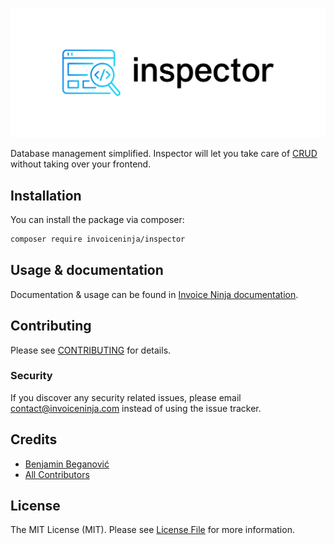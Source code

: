 <p align="center">
    <img src="https://raw.githubusercontent.com/invoiceninja/inspector/main/resources/static/cover.png" alt="snappdf logo">
</p>

<!-- [![Latest Version on Packagist](https://img.shields.io/packagist/v/invoiceninja/inspector.svg?style=flat-square)](https://packagist.org/packages/invoiceninja/inspector)
[![Total Downloads](https://img.shields.io/packagist/dt/invoiceninja/inspector.svg?style=flat-square)](https://packagist.org/packages/invoiceninja/inspector)
![GitHub Actions](https://github.com/invoiceninja/inspector/actions/workflows/main.yml/badge.svg) -->

Database management simplified. Inspector will let you take care of [CRUD](https://en.wikipedia.org/wiki/Create,_read,_update_and_delete) without taking over your frontend.

## Installation

You can install the package via composer:

```bash
composer require invoiceninja/inspector
```
## Usage & documentation
Documentation & usage can be found in [Invoice Ninja documentation](https://invoiceninja.github/docs/packages/inspector).
## Contributing

Please see [CONTRIBUTING](https://github.com/invoiceninja/invoiceninja/blob/master/CONTRIBUTING.md) for details.

### Security

If you discover any security related issues, please email contact@invoiceninja.com instead of using the issue tracker.

## Credits

-   [Benjamin Beganović](https://github.com/invoiceninja)
-   [All Contributors](../../contributors)

## License

The MIT License (MIT). Please see [License File](LICENSE.md) for more information.
